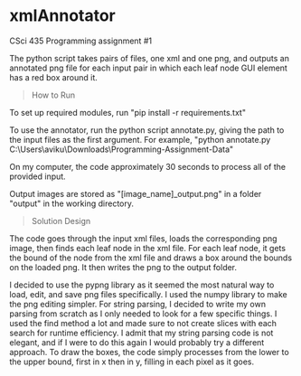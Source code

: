 # xmlAnnotator
CSci 435 Programming assignment #1

The python script takes pairs of files, one xml and one png, and outputs an annotated png file for each input pair in which each leaf node GUI element has a red box around it.

> How to Run

To set up required modules, run "pip install -r requirements.txt"

To use the annotator, run the python script annotate.py, giving the path to the input files as the first argument. For example, "python annotate.py C:\Users\aviku\Downloads\Programming-Assignment-Data"

On my computer, the code approximately 30 seconds to process all of the provided input.

Output images are stored as "[image_name]_output.png" in a folder "output" in the working directory.

> Solution Design

The code goes through the input xml files, loads the corresponding png image, then finds each leaf node in the xml file. For each leaf node, it gets the bound of the node from the xml file and draws a box around the bounds on the loaded png. It then writes the png to the output folder.

I decided to use the pypng library as it seemed the most natural way to load, edit, and save png files specifically. I used the numpy library to make the png editing simpler. For string parsing, I decided to write my own parsing from scratch as I only needed to look for a few specific things. I used the find method a lot and made sure to not create slices with each search for runtime efficiency. I admit that my string parsing code is not elegant, and if I were to do this again I would probably try a different approach. To draw the boxes, the code simply processes from the lower to the upper bound, first in x then in y, filling in each pixel as it goes.